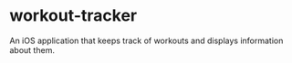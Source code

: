 # workout-tracker
An iOS application that keeps track of workouts and displays information about them.


